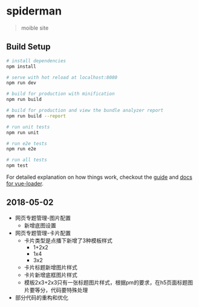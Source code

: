 # spiderman

> moible site

## Build Setup

``` bash
# install dependencies
npm install

# serve with hot reload at localhost:8080
npm run dev

# build for production with minification
npm run build

# build for production and view the bundle analyzer report
npm run build --report

# run unit tests
npm run unit

# run e2e tests
npm run e2e

# run all tests
npm test
```

For detailed explanation on how things work, checkout the [guide](http://vuejs-templates.github.io/webpack/) and [docs for vue-loader](http://vuejs.github.io/vue-loader).


## 2018-05-02
- 网页专题管理-图片配置
  - 新增底图设置
- 网页专题管理-卡片配置
  - 卡片类型是点播下新增了3种模板样式
    - 1+2x2
    - 1x4
    - 3x2
  - 卡片标题新增图片样式
  - 卡片新增底框图片样式
  - 模板2x3+2x3只有一张标题图片样式，根据pm的要求，在h5页面标题图片要等分，代码要特殊处理
- 部分代码的重构和优化